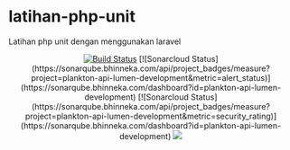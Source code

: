 # latihan-php-unit
Latihan php unit dengan menggunakan laravel

<p align="center">
  <a href="https://travis-ci.com/Bhinneka/plankton-api-lumen"><img src="https://travis-ci.com/Bhinneka/plankton-api-lumen.svg?token=r1vHJGzGUJkrrs4bVKE6&branch=master" alt="Build Status"></img></a>
  [![Sonarcloud Status](https://sonarqube.bhinneka.com/api/project_badges/measure?project=plankton-api-lumen-development&metric=alert_status)](https://sonarqube.bhinneka.com/dashboard?id=plankton-api-lumen-development)
  [![Sonarcloud Status](https://sonarqube.bhinneka.com/api/project_badges/measure?project=plankton-api-lumen-development&metric=security_rating)](https://sonarqube.bhinneka.com/dashboard?id=plankton-api-lumen-development)
  <a href="https://codecov.io/gh/Bhinneka/plankton-api-lumen"><img src="https://codecov.io/gh/Bhinneka/plankton-api-lumen/branch/development/graph/badge.svg?token=BlUaxxl1CW" /></img></a>
</p>
